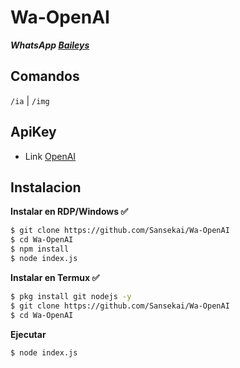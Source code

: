 # Wa-OpenAI

***WhatsApp [Baileys](https://github.com/adiwajshing/Baileys)***

## Comandos
```/ia``` | ```/img```

## ApiKey
- Link [OpenAI](https://beta.openai.com/account/api-keys)

## Instalacion
**Instalar en RDP/Windows ✅**

```bash
$ git clone https://github.com/Sansekai/Wa-OpenAI
$ cd Wa-OpenAI
$ npm install
$ node index.js
```
**Instalar en Termux ✅**

```bash
$ pkg install git nodejs -y
$ git clone https://github.com/Sansekai/Wa-OpenAI
$ cd Wa-OpenAI
```

**Ejecutar**
```bash
$ node index.js
```

